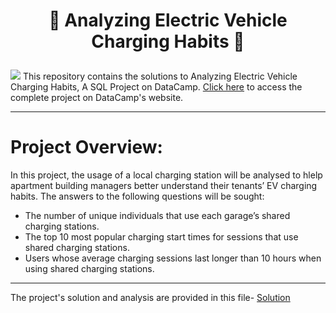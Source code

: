 # <p align="center" style="margin-top: 0px;"> 🔋 Analyzing Electric Vehicle Charging Habits 🚗

<img src ="evcharging.png">
This repository contains the solutions to Analyzing Electric Vehicle Charging Habits, A SQL Project on DataCamp. <a href = "https://projects.datacamp.com/projects/2408">Click here</a> to access the complete project on DataCamp's website.

---
# Project Overview:  
In this project, the usage of a local charging station will be analysed to hlelp apartment building managers better understand their tenants’ EV charging habits. The answers to the following questions will be sought:
* The number of unique individuals that use each garage’s shared charging stations.
* The top 10 most popular charging start times for sessions that use shared charging stations.
* Users whose average charging sessions last longer than 10 hours when using shared charging stations. 

--- 
The project's solution and analysis are provided in this file- [Solution](Solution.md)
